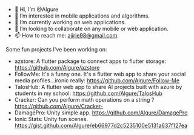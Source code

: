 - 👋 Hi, I’m @Algure
- 👀 I’m interested in mobile applications and algorithms.
- 🌱 I’m currently working on web applications.
- 💞️ I’m looking to collaborate on any mobile or web application.
- 📫 How to reach me: ajirie98@gmail.com.

Some fun projects I've been working on:
- azstore: A flutter package to connect apps to flutter storage: https://github.com/Algure/azstore
- FollowMe: It's a funny one. It's a flutter web app to share your social media profiles...ironic really: https://github.com/Algure/Follow-Me
- TalosHub: A flutter web app to share AI projects built with azure by students in my school: https://github.com/Algure/TalosHub
- Cracker: Can you perform math operations on a string ? https://github.com/Algure/Cracker-
- DamagePro: Unity simple app. https://github.com/Algure/DamagePro
- Ionic Stats: Unity fun scenes. https://gist.github.com/Algure/eb66977d2c5235100e5131a637f127ea
<!---
Algure/Algure is a ✨ special ✨ repository because its `README.md` (this file) appears on your GitHub profile.
You can click the Preview link to take a look at your changes.
--->
